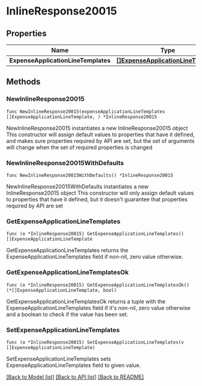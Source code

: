 # InlineResponse20015

## Properties

Name | Type | Description | Notes
------------ | ------------- | ------------- | -------------
**ExpenseApplicationLineTemplates** | [**[]ExpenseApplicationLineTemplate**](ExpenseApplicationLineTemplate.md) |  | 

## Methods

### NewInlineResponse20015

`func NewInlineResponse20015(expenseApplicationLineTemplates []ExpenseApplicationLineTemplate, ) *InlineResponse20015`

NewInlineResponse20015 instantiates a new InlineResponse20015 object
This constructor will assign default values to properties that have it defined,
and makes sure properties required by API are set, but the set of arguments
will change when the set of required properties is changed

### NewInlineResponse20015WithDefaults

`func NewInlineResponse20015WithDefaults() *InlineResponse20015`

NewInlineResponse20015WithDefaults instantiates a new InlineResponse20015 object
This constructor will only assign default values to properties that have it defined,
but it doesn't guarantee that properties required by API are set

### GetExpenseApplicationLineTemplates

`func (o *InlineResponse20015) GetExpenseApplicationLineTemplates() []ExpenseApplicationLineTemplate`

GetExpenseApplicationLineTemplates returns the ExpenseApplicationLineTemplates field if non-nil, zero value otherwise.

### GetExpenseApplicationLineTemplatesOk

`func (o *InlineResponse20015) GetExpenseApplicationLineTemplatesOk() (*[]ExpenseApplicationLineTemplate, bool)`

GetExpenseApplicationLineTemplatesOk returns a tuple with the ExpenseApplicationLineTemplates field if it's non-nil, zero value otherwise
and a boolean to check if the value has been set.

### SetExpenseApplicationLineTemplates

`func (o *InlineResponse20015) SetExpenseApplicationLineTemplates(v []ExpenseApplicationLineTemplate)`

SetExpenseApplicationLineTemplates sets ExpenseApplicationLineTemplates field to given value.



[[Back to Model list]](../README.md#documentation-for-models) [[Back to API list]](../README.md#documentation-for-api-endpoints) [[Back to README]](../README.md)


